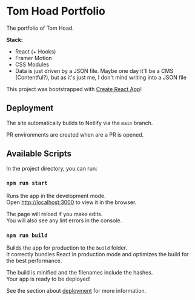 # Tom Hoad Portfolio

The portfolio of Tom Hoad.

**Stack:**

- React (+ Hooks)
- Framer Motion
- CSS Modules
- Data is just driven by a JSON file. Maybe one day it'll be a CMS (Contentful?), but as it's just me, I don't mind writing into a JSON file

This project was bootstrapped with [Create React App](https://github.com/facebook/create-react-app)!

## Deployment

The site automatically builds to Netlify via the `main` branch.

PR environments are created when are a PR is opened.

## Available Scripts

In the project directory, you can run:

### `npm run start`

Runs the app in the development mode.\
Open [http://localhost:3000](http://localhost:3000) to view it in the browser.

The page will reload if you make edits.\
You will also see any lint errors in the console.

### `npm run build`

Builds the app for production to the `build` folder.\
It correctly bundles React in production mode and optimizes the build for the best performance.

The build is minified and the filenames include the hashes.\
Your app is ready to be deployed!

See the section about [deployment](https://facebook.github.io/create-react-app/docs/deployment) for more information.
